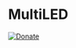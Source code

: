 # MultiLED 
[![Donate](https://img.shields.io/badge/Donate-Dana-green.svg)](https://link.dana.id/qr/dh6jn4w)

